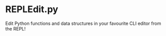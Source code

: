 REPLEdit.py
===========

Edit Python functions and data structures in your favourite CLI editor from the REPL!